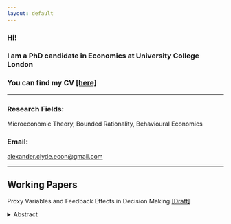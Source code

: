 ```yaml
---
layout: default
---
```


### Hi!
### I am a PhD candidate in Economics at University College London
### You can find my CV [[here]](Documents/Alexander_Clyde_CV.pdf)

* * *

### **Research Fields:**
 
Microeconomic Theory, Bounded Rationality, Behavioural Economics

### **Email:** 

alexander.clyde.econ@gmail.com

* * *

## **Working Papers**

Proxy Variables and Feedback Effects in Decision Making [[Draft]](Documents/Proxy_Variables_in_Equilibrium___Draft.pdf)
<details align="justify">
<summary>Abstract</summary>
<br>
When using data, often an analyst only has access to proxies or measurements of the true variables of interest. I propose a framework that models economic decision makers as ‘flawed statisticians’ who assume potentially noisy proxy variables are perfectly measured. Due to feedback from the choices into data, a notion of equilibrium is required to close the model. I illustrate the concept with applications to policing/crime and market entry. In these examples, we see that very small imperfections in the proxy variable can lead to large distortions in beliefs. I characterize all strategies that can arise as equilibria when measurement is arbitrarily close to perfect.
</details>

